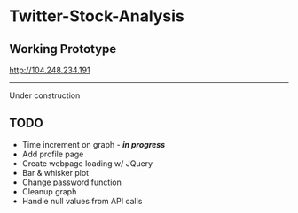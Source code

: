 # Twitter-Stock-Analysis

## Working Prototype
http://104.248.234.191

_______
Under construction

## TODO

* Time increment on graph - **_in progress_**
* Add profile page
* Create webpage loading w/ JQuery
* Bar & whisker plot
* Change password function
* Cleanup graph
* Handle null values from API calls
